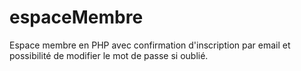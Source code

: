 # espaceMembre

Espace membre en PHP avec confirmation d'inscription par email et possibilité de modifier le mot de passe si oublié.
